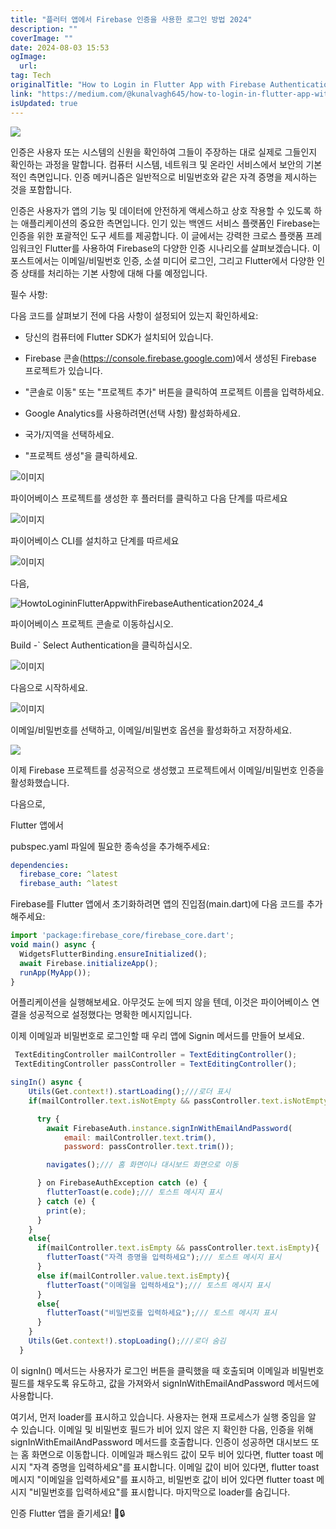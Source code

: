```yaml
---
title: "플러터 앱에서 Firebase 인증을 사용한 로그인 방법 2024"
description: ""
coverImage: ""
date: 2024-08-03 15:53
ogImage: 
  url: 
tag: Tech
originalTitle: "How to Login in Flutter App with Firebase Authentication 2024"
link: "https://medium.com/@kunalvagh645/how-to-login-in-flutter-app-with-firebase-authentication-b62b8128758f"
isUpdated: true
---
```






<img src="/assets/img/HowtoLogininFlutterAppwithFirebaseAuthentication2024_0.png" />

인증은 사용자 또는 시스템의 신원을 확인하여 그들이 주장하는 대로 실제로 그들인지 확인하는 과정을 말합니다. 컴퓨터 시스템, 네트워크 및 온라인 서비스에서 보안의 기본적인 측면입니다. 인증 메커니즘은 일반적으로 비밀번호와 같은 자격 증명을 제시하는 것을 포함합니다.

인증은 사용자가 앱의 기능 및 데이터에 안전하게 액세스하고 상호 작용할 수 있도록 하는 애플리케이션의 중요한 측면입니다. 인기 있는 백엔드 서비스 플랫폼인 Firebase는 인증을 위한 포괄적인 도구 세트를 제공합니다. 이 글에서는 강력한 크로스 플랫폼 프레임워크인 Flutter를 사용하여 Firebase의 다양한 인증 시나리오를 살펴보겠습니다. 이 포스트에서는 이메일/비밀번호 인증, 소셜 미디어 로그인, 그리고 Flutter에서 다양한 인증 상태를 처리하는 기본 사항에 대해 다룰 예정입니다.

필수 사항:

<div class="content-ad"></div>

다음 코드를 살펴보기 전에 다음 사항이 설정되어 있는지 확인하세요:

- 당신의 컴퓨터에 Flutter SDK가 설치되어 있습니다.
- Firebase 콘솔(https://console.firebase.google.com)에서 생성된 Firebase 프로젝트가 있습니다.

- "콘솔로 이동" 또는 "프로젝트 추가" 버튼을 클릭하여 프로젝트 이름을 입력하세요.
- Google Analytics를 사용하려면(선택 사항) 활성화하세요.
- 국가/지역을 선택하세요.
- "프로젝트 생성"을 클릭하세요.

![이미지](/assets/img/HowtoLogininFlutterAppwithFirebaseAuthentication2024_1.png)

<div class="content-ad"></div>

파이어베이스 프로젝트를 생성한 후 플러터를 클릭하고 다음 단계를 따르세요

![이미지](/assets/img/HowtoLogininFlutterAppwithFirebaseAuthentication2024_2.png)

파이어베이스 CLI를 설치하고 단계를 따르세요

![이미지](/assets/img/HowtoLogininFlutterAppwithFirebaseAuthentication2024_3.png)

<div class="content-ad"></div>

다음,

![HowtoLogininFlutterAppwithFirebaseAuthentication2024_4](/assets/img/HowtoLogininFlutterAppwithFirebaseAuthentication2024_4.png)

파이어베이스 프로젝트 콘솔로 이동하십시오.

Build -` Select Authentication을 클릭하십시오.

<div class="content-ad"></div>

![이미지](/assets/img/HowtoLogininFlutterAppwithFirebaseAuthentication2024_5.png)

다음으로 시작하세요.

![이미지](/assets/img/HowtoLogininFlutterAppwithFirebaseAuthentication2024_6.png)

이메일/비밀번호를 선택하고, 이메일/비밀번호 옵션을 활성화하고 저장하세요.

<div class="content-ad"></div>

<img src="/assets/img/HowtoLogininFlutterAppwithFirebaseAuthentication2024_7.png" />

이제 Firebase 프로젝트를 성공적으로 생성했고 프로젝트에서 이메일/비밀번호 인증을 활성화했습니다.

다음으로,

Flutter 앱에서

<div class="content-ad"></div>

pubspec.yaml 파일에 필요한 종속성을 추가해주세요:

```yaml
dependencies:
  firebase_core: ^latest
  firebase_auth: ^latest
```

Firebase를 Flutter 앱에서 초기화하려면 앱의 진입점(main.dart)에 다음 코드를 추가해주세요:

```js
import 'package:firebase_core/firebase_core.dart';
void main() async {
  WidgetsFlutterBinding.ensureInitialized();
  await Firebase.initializeApp();
  runApp(MyApp());
}
```

<div class="content-ad"></div>

어플리케이션을 실행해보세요. 아무것도 눈에 띄지 않을 텐데, 이것은 파이어베이스 연결을 성공적으로 설정했다는 명확한 메시지입니다.

이제 이메일과 비밀번호로 로그인할 때 우리 앱에 Signin 메서드를 만들어 보세요.

```js
 TextEditingController mailController = TextEditingController();
 TextEditingController passController = TextEditingController();

singIn() async {
    Utils(Get.context!).startLoading();///로더 표시
    if(mailController.text.isNotEmpty && passController.text.isNotEmpty){

      try {
        await FirebaseAuth.instance.signInWithEmailAndPassword(
            email: mailController.text.trim(),
            password: passController.text.trim());

        navigates();/// 홈 화면이나 대시보드 화면으로 이동

      } on FirebaseAuthException catch (e) {
        flutterToast(e.code);/// 토스트 메시지 표시
      } catch (e) {
        print(e);
      }
    }
    else{
      if(mailController.text.isEmpty && passController.text.isEmpty){
        flutterToast("자격 증명을 입력하세요");/// 토스트 메시지 표시
      }
      else if(mailController.value.text.isEmpty){
        flutterToast("이메일을 입력하세요");/// 토스트 메시지 표시
      }
      else{
        flutterToast("비밀번호를 입력하세요");/// 토스트 메시지 표시
      }
    }
    Utils(Get.context!).stopLoading();///로더 숨김
  }
```

이 signIn() 메서드는 사용자가 로그인 버튼을 클릭했을 때 호출되며 이메일과 비밀번호 필드를 채우도록 유도하고, 값을 가져와서 signInWithEmailAndPassword 메서드에 사용합니다.

<div class="content-ad"></div>

여기서, 먼저 loader를 표시하고 있습니다. 사용자는 현재 프로세스가 실행 중임을 알 수 있습니다. 이메일 및 비밀번호 필드가 비어 있지 않은 지 확인한 다음, 인증을 위해 signInWithEmailAndPassword 메서드를 호출합니다. 인증이 성공하면 대시보드 또는 홈 화면으로 이동합니다. 이메일과 패스워드 값이 모두 비어 있다면, flutter toast 메시지 "자격 증명을 입력하세요"를 표시합니다. 이메일 값이 비어 있다면, flutter toast 메시지 "이메일을 입력하세요"를 표시하고, 비밀번호 값이 비어 있다면 flutter toast 메시지 "비밀번호를 입력하세요"를 표시합니다. 마지막으로 loader를 숨깁니다.

인증 Flutter 앱을 즐기세요! 🚀🔒
